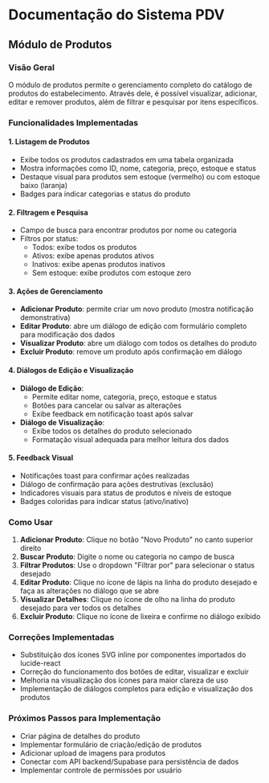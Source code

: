
# Documentação do Sistema PDV

## Módulo de Produtos

### Visão Geral
O módulo de produtos permite o gerenciamento completo do catálogo de produtos do estabelecimento. Através dele, é possível visualizar, adicionar, editar e remover produtos, além de filtrar e pesquisar por itens específicos.

### Funcionalidades Implementadas

#### 1. Listagem de Produtos
- Exibe todos os produtos cadastrados em uma tabela organizada
- Mostra informações como ID, nome, categoria, preço, estoque e status
- Destaque visual para produtos sem estoque (vermelho) ou com estoque baixo (laranja)
- Badges para indicar categorias e status do produto

#### 2. Filtragem e Pesquisa
- Campo de busca para encontrar produtos por nome ou categoria
- Filtros por status:
  - Todos: exibe todos os produtos
  - Ativos: exibe apenas produtos ativos
  - Inativos: exibe apenas produtos inativos
  - Sem estoque: exibe produtos com estoque zero

#### 3. Ações de Gerenciamento
- **Adicionar Produto**: permite criar um novo produto (mostra notificação demonstrativa)
- **Editar Produto**: abre um diálogo de edição com formulário completo para modificação dos dados
- **Visualizar Produto**: abre um diálogo com todos os detalhes do produto
- **Excluir Produto**: remove um produto após confirmação em diálogo

#### 4. Diálogos de Edição e Visualização
- **Diálogo de Edição**:
  - Permite editar nome, categoria, preço, estoque e status
  - Botões para cancelar ou salvar as alterações
  - Exibe feedback em notificação toast após salvar
- **Diálogo de Visualização**:
  - Exibe todos os detalhes do produto selecionado
  - Formatação visual adequada para melhor leitura dos dados

#### 5. Feedback Visual
- Notificações toast para confirmar ações realizadas
- Diálogo de confirmação para ações destrutivas (exclusão)
- Indicadores visuais para status de produtos e níveis de estoque
- Badges coloridas para indicar status (ativo/inativo)

### Como Usar
1. **Adicionar Produto**: Clique no botão "Novo Produto" no canto superior direito
2. **Buscar Produto**: Digite o nome ou categoria no campo de busca
3. **Filtrar Produtos**: Use o dropdown "Filtrar por" para selecionar o status desejado
4. **Editar Produto**: Clique no ícone de lápis na linha do produto desejado e faça as alterações no diálogo que se abre
5. **Visualizar Detalhes**: Clique no ícone de olho na linha do produto desejado para ver todos os detalhes
6. **Excluir Produto**: Clique no ícone de lixeira e confirme no diálogo exibido

### Correções Implementadas
- Substituição dos ícones SVG inline por componentes importados do lucide-react
- Correção do funcionamento dos botões de editar, visualizar e excluir
- Melhoria na visualização dos ícones para maior clareza de uso
- Implementação de diálogos completos para edição e visualização dos produtos

### Próximos Passos para Implementação
- Criar página de detalhes do produto
- Implementar formulário de criação/edição de produtos
- Adicionar upload de imagens para produtos
- Conectar com API backend/Supabase para persistência de dados
- Implementar controle de permissões por usuário
